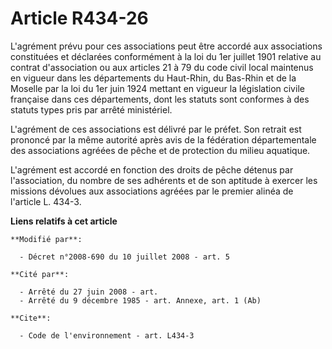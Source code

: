 # Article R434-26

L'agrément prévu pour ces associations peut être accordé aux associations constituées et déclarées conformément à la loi du
1er juillet 1901 relative au contrat d'association ou aux articles 21 à 79 du code civil local maintenus en vigueur dans les
départements du Haut-Rhin, du Bas-Rhin et de la Moselle par la loi du 1er juin 1924 mettant en vigueur la législation civile
française dans ces départements, dont les statuts sont conformes à des statuts types pris par arrêté ministériel.

L'agrément de ces associations est délivré par le préfet. Son retrait est prononcé par la même autorité après avis de la
fédération départementale des associations agréées de pêche et de protection du milieu aquatique.

L'agrément est accordé en fonction des droits de pêche détenus par l'association, du nombre de ses adhérents et de son
aptitude à exercer les missions dévolues aux associations agréées par le premier alinéa de l'article L. 434-3.

**Liens relatifs à cet article**

	**Modifié par**:

	  - Décret n°2008-690 du 10 juillet 2008 - art. 5

	**Cité par**:

	  - Arrêté du 27 juin 2008 - art.
	  - Arrêté du 9 décembre 1985 - art. Annexe, art. 1 (Ab)

	**Cite**:

	  - Code de l'environnement - art. L434-3

